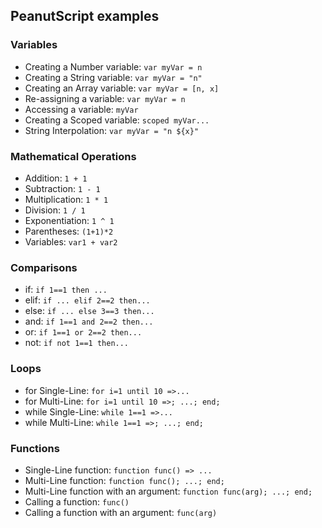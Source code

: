 ## PeanutScript examples
### Variables
- Creating a Number variable: `var myVar = n`
- Creating a String variable: `var myVar = "n"`
- Creating an Array variable: `var myVar = [n, x]`
- Re-assigning a variable: `var myVar = n`
- Accessing a variable: `myVar`
- Creating a Scoped variable: `scoped myVar...`
- String Interpolation: `var myVar = "n ${x}"`
### Mathematical Operations
- Addition: `1 + 1`
- Subtraction: `1 - 1`
- Multiplication: `1 * 1`
- Division: `1 / 1`
- Exponentiation: `1 ^ 1`
- Parentheses: `(1+1)*2`
- Variables: `var1 + var2`
### Comparisons
- if: `if 1==1 then ...`
- elif: `if ... elif 2==2 then...`
- else: `if ... else 3==3 then...`
- and: `if 1==1 and 2==2 then...`
- or: `if 1==1 or 2==2 then...`
- not: `if not 1==1 then...`
### Loops
- for Single-Line: `for i=1 until 10 =>...`
- for Multi-Line: `for i=1 until 10 =>; ...; end;`
- while Single-Line: `while 1==1 =>...`
- while Multi-Line: `while 1==1 =>; ...; end;`
### Functions
- Single-Line function: `function func() => ...`
- Multi-Line function: `function func(); ...; end;`
- Multi-Line function with an argument: `function func(arg); ...; end;`
- Calling a function: `func()`
- Calling a function with an argument: `func(arg)`
